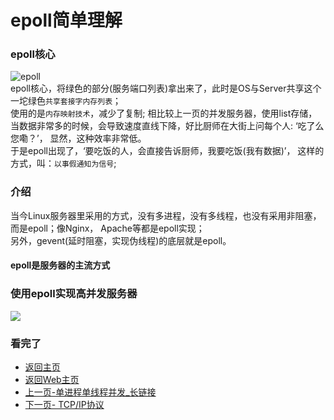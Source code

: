 epoll简单理解  
===

### epoll核心  
![epoll](https://github.com/KissMyLady/Web-of-Python/blob/master/Web_Server/Img/epoll.jpg)  
epoll核心，将绿色的部分(服务端口列表)拿出来了，此时是OS与Server共享这个一坨绿色`共享套接字内存列表`；  
 使用的是`内存映射技术`，减少了复制; 相比较上一页的并发服务器，使用list存储，当数据非常多的时候，会导致速度直线下降，好比厨师在大街上问每个人: ‘吃了么您嘞？’， 显然，这种效率非常低。  
 于是epoll出现了，‘要吃饭的人，会直接告诉厨师，我要吃饭(我有数据)’， 这样的方式，叫：`以事假通知为信号`;  

### 介绍  
当今Linux服务器里采用的方式，没有多进程，没有多线程，也没有采用非阻塞，而是epoll；像Nginx， Apache等都是epoll实现；  
另外，gevent(延时阻塞，实现伪线程)的底层就是epoll。  
#### epoll是服务器的主流方式  

### 使用epoll实现高并发服务器  
![](https://github.com/KissMyLady/Web-of-Python/blob/master/Web_Server/Img/epoll_main1.jpg)  



### 看完了  
- [返回主页](https://github.com/KissMyLady)  
- [返回Web主页](https://github.com/KissMyLady/Web-of-Python)  
- [上一页-单进程单线程并发_长链接](https://github.com/KissMyLady/Web-of-Python/blob/master/Web_Server/long_server.md)  
- [下一页- TCP/IP协议](https://github.com/KissMyLady/Web-of-Python/blob/master/Communicationg/TCP.md)   
